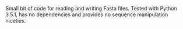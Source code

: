 Small bit of code for reading and writing Fasta files. Tested with Python 3.5.1, has no dependencies and provides no sequence manipulation niceties.